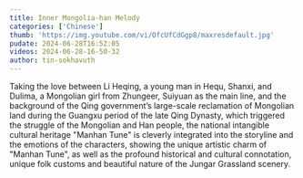 ```yaml
---
title: Inner Mongolia-han Melody
categories: ['Chinese']
thumb: 'https://img.youtube.com/vi/OfcUfCdGgp8/maxresdefault.jpg'
pudate: 2024-06-28T16:52:05
videos: 2024-06-28-16-50-32
author: tin-sokhavuth
---
```

Taking the love between Li Heqing, a young man in Hequ, Shanxi, and Dulima, a Mongolian girl from Zhungeer, Suiyuan as the main line, and the background of the Qing government’s large-scale reclamation of Mongolian land during the Guangxu period of the late Qing Dynasty, which triggered the struggle of the Mongolian and Han people, the national intangible cultural heritage "Manhan Tune" is cleverly integrated into the storyline and the emotions of the characters, showing the unique artistic charm of "Manhan Tune", as well as the profound historical and cultural connotation, unique folk customs and beautiful nature of the Jungar Grassland scenery.